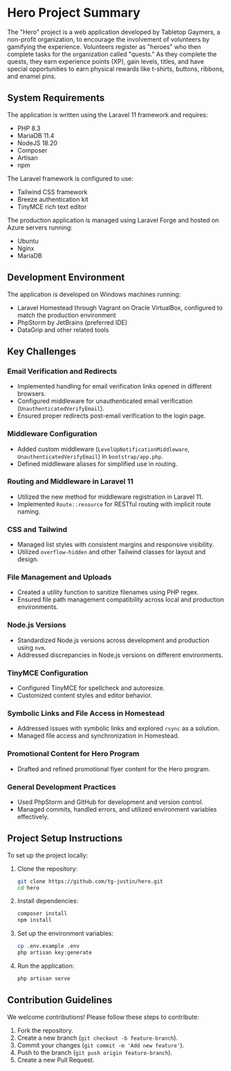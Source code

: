 # Hero Project Summary

The "Hero" project is a web application developed by Tabletop Gaymers, a non-profit organization, to encourage the involvement of volunteers by gamifying the experience. Volunteers register as "heroes" who then complete tasks for the organization called "quests." As they complete the quests, they earn experience points (XP), gain levels, titles, and have special opportunities to earn physical rewards like t-shirts, buttons, ribbons, and enamel pins.

## System Requirements

The application is written using the Laravel 11 framework and requires:
- PHP 8.3
- MariaDB 11.4
- NodeJS 18.20
- Composer
- Artisan
- npm

The Laravel framework is configured to use:
- Tailwind CSS framework
- Breeze authentication kit
- TinyMCE rich text editor

The production application is managed using Laravel Forge and hosted on Azure servers running:
- Ubuntu
- Nginx
- MariaDB

## Development Environment

The application is developed on Windows machines running:
- Laravel Homestead through Vagrant on Oracle VirtualBox, configured to match the production environment
- PhpStorm by JetBrains (preferred IDE)
- DataGrip and other related tools

## Key Challenges

### Email Verification and Redirects
- Implemented handling for email verification links opened in different browsers.
- Configured middleware for unauthenticated email verification (`UnauthenticatedVerifyEmail`).
- Ensured proper redirects post-email verification to the login page.

### Middleware Configuration
- Added custom middleware (`LevelUpNotificationMiddleware`, `UnauthenticatedVerifyEmail`) in `bootstrap/app.php`.
- Defined middleware aliases for simplified use in routing.

### Routing and Middleware in Laravel 11
- Utilized the new method for middleware registration in Laravel 11.
- Implemented `Route::resource` for RESTful routing with implicit route naming.

### CSS and Tailwind
- Managed list styles with consistent margins and responsive visibility.
- Utilized `overflow-hidden` and other Tailwind classes for layout and design.

### File Management and Uploads
- Created a utility function to sanitize filenames using PHP regex.
- Ensured file path management compatibility across local and production environments.

### Node.js Versions
- Standardized Node.js versions across development and production using `nvm`.
- Addressed discrepancies in Node.js versions on different environments.

### TinyMCE Configuration
- Configured TinyMCE for spellcheck and autoresize.
- Customized content styles and editor behavior.

### Symbolic Links and File Access in Homestead
- Addressed issues with symbolic links and explored `rsync` as a solution.
- Managed file access and synchronization in Homestead.

### Promotional Content for Hero Program
- Drafted and refined promotional flyer content for the Hero program.

### General Development Practices
- Used PhpStorm and GitHub for development and version control.
- Managed commits, handled errors, and utilized environment variables effectively.

## Project Setup Instructions

To set up the project locally:

1. Clone the repository:
    ```sh
    git clone https://github.com/tg-justin/hero.git
    cd hero
    ```

2. Install dependencies:
    ```sh
    composer install
    npm install
    ```

3. Set up the environment variables:
    ```sh
    cp .env.example .env
    php artisan key:generate
    ```

4. Run the application:
    ```sh
    php artisan serve
    ```

## Contribution Guidelines

We welcome contributions! Please follow these steps to contribute:

1. Fork the repository.
2. Create a new branch (`git checkout -b feature-branch`).
3. Commit your changes (`git commit -m 'Add new feature'`).
4. Push to the branch (`git push origin feature-branch`).
5. Create a new Pull Request.